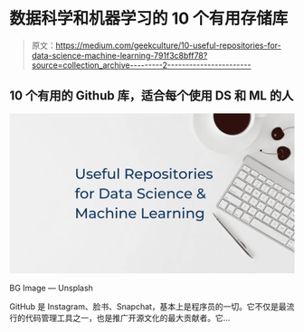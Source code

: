 # 数据科学和机器学习的 10 个有用存储库

> 原文：<https://medium.com/geekculture/10-useful-repositories-for-data-science-machine-learning-791f3c8bff78?source=collection_archive---------2----------------------->

## 10 个有用的 Github 库，适合每个使用 DS 和 ML 的人

![](img/435c0123e3bc48b07d5f5078937e5db6.png)

BG Image — Unsplash

GitHub 是 Instagram、脸书、Snapchat，基本上是程序员的一切。它不仅是最流行的代码管理工具之一，也是推广开源文化的最大贡献者。它…